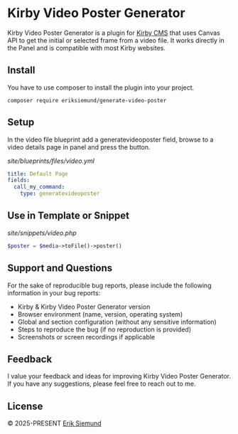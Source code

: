 # Kirby Video Poster Generator

Kirby Video Poster Generator is a plugin for [Kirby CMS](https://getkirby.com) that uses Canvas API to get the initial or selected frame from a video file. It works directly in the Panel and is compatible with most Kirby websites.

## Install

You have to use composer to install the plugin into your project.

`composer require eriksiemund/generate-video-poster`

## Setup

In the video file blueprint add a generatevideoposter field, browse to a video details page in panel and press the button.

*site/blueprints/files/video.yml*
```yaml
title: Default Page
fields:
  call_my_command:
    type: generatevideoposter
```

## Use in Template or Snippet

*site/snippets/video.php*
```php
$poster = $media->toFile()->poster()
```

## Support and Questions

For the sake of reproducible bug reports, please include the following information in your bug reports:

- Kirby & Kirby Video Poster Generator version
- Browser environment (name, version, operating system)
- Global and section configuration (without any sensitive information)
- Steps to reproduce the bug (if no reproduction is provided)
- Screenshots or screen recordings if applicable

## Feedback

I value your feedback and ideas for improving Kirby Video Poster Generator. If you have any suggestions, please feel free to reach out to me.

## License

© 2025-PRESENT [Erik Siemund](https://github.com/eriksiemund)